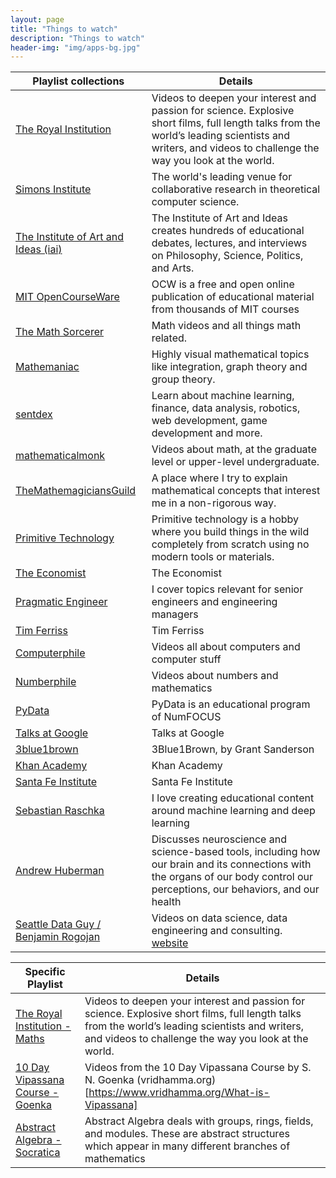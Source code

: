 ```yaml
---
layout: page
title: "Things to watch"
description: "Things to watch"
header-img: "img/apps-bg.jpg"
---
```


<style>
    a { text-decoration: underline; }
</style>
<!-- []()<br />[]() -->

| Playlist collections                                                                                 | Details                                                                                                                                                                                                  |
| ---------------------------------------------------------------------------------------------------- | -------------------------------------------------------------------------------------------------------------------------------------------------------------------------------------------------------- |
| [The Royal Institution](https://www.youtube.com/@TheRoyalInstitution/playlists)                      | Videos to deepen your interest and passion for science. Explosive short films, full length talks from the world’s leading scientists and writers, and videos to challenge the way you look at the world. |
| [Simons Institute](https://www.youtube.com/@SimonsInstituteTOC/playlists)                            | The world's leading venue for collaborative research in theoretical computer science.                                                                                                                    |
| [The Institute of Art and Ideas (iai)](https://www.youtube.com/@TheInstituteOfArtAndIdeas/playlists) | The Institute of Art and Ideas creates hundreds of educational debates, lectures, and interviews on Philosophy, Science, Politics, and Arts.                                                             |
| [MIT OpenCourseWare](https://www.youtube.com/@mitocw/playlists)                                      | OCW is a free and open online publication of educational material from thousands of MIT courses                                                                                                          |
| [The Math Sorcerer](https://www.youtube.com/@TheMathSorcerer/playlists)                              | Math videos and all things math related.                                                                                                                                                                 |
| [Mathemaniac](https://www.youtube.com/@mathemaniac/playlists)                                        | Highly visual mathematical topics like integration, graph theory and group theory.                                                                                                                       |
| [sentdex](https://www.youtube.com/@sentdex/playlists)                                                | Learn about machine learning, finance, data analysis, robotics, web development, game development and more.                                                                                              |
| [mathematicalmonk](https://www.youtube.com/@mathematicalmonk/playlists)                              | Videos about math, at the graduate level or upper-level undergraduate.                                                                                                                                   |
| [TheMathemagiciansGuild](https://www.youtube.com/@TheMathemagiciansGuild/playlists)                  | A place where I try to explain mathematical concepts that interest me in a non-rigorous way.                                                                                                             |
| [Primitive Technology](https://www.youtube.com/@primitivetechnology9550/playlists)                   | Primitive technology is a hobby where you build things in the wild completely from scratch using no modern tools or materials.                                                                           |
| [The Economist](https://www.youtube.com/@TheEconomist/playlists)                                     | The Economist                                                                                                                                                                                            |
| [Pragmatic Engineer](https://www.youtube.com/@mrgergelyorosz/playlists)                              | I cover topics relevant for senior engineers and engineering managers                                                                                                                                    |
| [Tim Ferriss](https://www.youtube.com/@timferriss/playlists)                                         | Tim Ferriss                                                                                                                                                                                              |
| [Computerphile](https://www.youtube.com/@Computerphile/playlists)                                    | Videos all about computers and computer stuff                                                                                                                                                            |
| [Numberphile](https://www.youtube.com/@numberphile/playlists)                                        | Videos about numbers and mathematics                                                                                                                                                                     |
| [PyData](https://www.youtube.com/@PyDataTV/playlists)                                                | PyData is an educational program of NumFOCUS                                                                                                                                                             |
| [Talks at Google](https://www.youtube.com/@talksatgoogle/playlists)                                  | Talks at Google                                                                                                                                                                                          |
| [3blue1brown](https://www.youtube.com/@3blue1brown/playlists)                                        | 3Blue1Brown, by Grant Sanderson                                                                                                                                                                          |
| [Khan Academy](https://www.youtube.com/@khanacademy/playlists)                                       | Khan Academy                                                                                                                                                                                             |
| [Santa Fe Institute](https://www.youtube.com/@SFIScience/playlists)                                  | Santa Fe Institute                                                                                                                                                                                       |
| [Sebastian Raschka](https://www.youtube.com/@SebastianRaschka/playlists)                             | I love creating educational content around machine learning and deep learning                                                                                                                            |
| [Andrew Huberman](https://www.youtube.com/@hubermanlab/playlists)                                    | Discusses neuroscience and science-based tools, including how our brain and its connections with the organs of our body control our perceptions, our behaviors, and our health                           |
| [Seattle Data Guy / Benjamin Rogojan](https://www.youtube.com/@SeattleDataGuy/playlists)             | Videos on data science, data engineering and consulting. [website](https://www.theseattledataguy.com/)                                                                                                   |

| Specific Playlist                                                                                                    | Details                                                                                                                                                                                                  |
| -------------------------------------------------------------------------------------------------------------------- | -------------------------------------------------------------------------------------------------------------------------------------------------------------------------------------------------------- |
| [The Royal Institution - Maths](https://www.youtube.com/watch?v=S1AEWuCFq6A&list=PLbnrZHfNEDZyDfeVsNBMNDUu-o5j9_QMb) | Videos to deepen your interest and passion for science. Explosive short films, full length talks from the world’s leading scientists and writers, and videos to challenge the way you look at the world. |
| [10 Day Vipassana Course - Goenka](https://www.youtube.com/playlist?list=PLPJVlVRVmhc4Z01fD57jbzycm9I6W054x)         | Videos from the 10 Day Vipassana Course by S. N. Goenka (vridhamma.org)[https://www.vridhamma.org/What-is-Vipassana]                                                                                     |
| [Abstract Algebra - Socratica](https://www.youtube.com/playlist?list=PLi01XoE8jYoi3SgnnGorR_XOW3IcK-TP6)             | Abstract Algebra deals with groups, rings, fields, and modules. These are abstract structures which appear in many different branches of mathematics                                                     |
